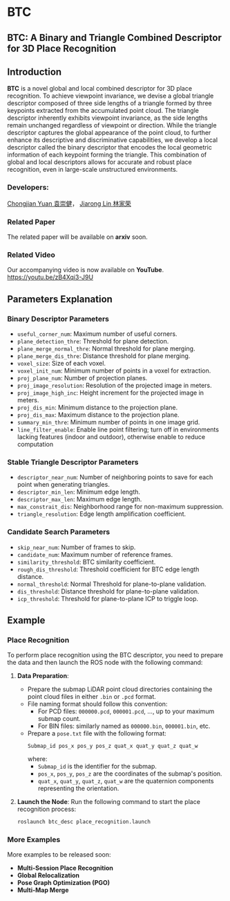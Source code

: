 # BTC
## BTC: A Binary and Triangle Combined Descriptor for 3D Place Recognition

## Introduction
**BTC** is a novel global and local combined descriptor for 3D place recognition. To achieve viewpoint invariance, we devise a global triangle descriptor composed of three side lengths of a triangle formed by three keypoints extracted from the accumulated point cloud. The triangle descriptor inherently exhibits viewpoint invariance, as the side lengths remain unchanged regardless of viewpoint or direction. While the triangle descriptor captures the global appearance of the point cloud, to further enhance its descriptive and discriminative capabilities, we develop a local descriptor called the binary descriptor that encodes the local geometric information of each keypoint forming the triangle. This combination of global and local descriptors allows for accurate and robust place recognition, even in large-scale unstructured environments.


### Developers:
[Chongjian Yuan 袁崇健](https://github.com/ChongjianYUAN)， [Jiarong Lin 林家荣](https://github.com/ziv-lin)

### Related Paper
The related paper will be available on **arxiv** soon.

### Related Video
Our accompanying video is now available on **YouTube**.
https://youtu.be/zB4Xqi3-J9U

## Parameters Explanation

### Binary Descriptor Parameters
- `useful_corner_num`: Maximum number of useful corners.
- `plane_detection_thre`: Threshold for plane detection.
- `plane_merge_normal_thre`: Normal threshold for plane merging.
- `plane_merge_dis_thre`: Distance threshold for plane merging.
- `voxel_size`: Size of each voxel.
- `voxel_init_num`: Minimum number of points in a voxel for extraction.
- `proj_plane_num`: Number of projection planes.
- `proj_image_resolution`: Resolution of the projected image in meters.
- `proj_image_high_inc`: Height increment for the projected image in meters.
- `proj_dis_min`: Minimum distance to the projection plane.
- `proj_dis_max`: Maximum distance to the projection plane.
- `summary_min_thre`: Minimum number of points in one image grid.
- `line_filter_enable`: Enable line point filtering; turn off in environments lacking features (indoor and outdoor), otherwise enable to reduce computation

### Stable Triangle Descriptor Parameters
- `descriptor_near_num`: Number of neighboring points to save for each point when generating triangles.
- `descriptor_min_len`: Minimum edge length.
- `descriptor_max_len`: Maximum edge length.
- `max_constrait_dis`: Neighborhood range for non-maximum suppression.
- `triangle_resolution`: Edge length amplification coefficient.

### Candidate Search Parameters
- `skip_near_num`: Number of frames to skip.
- `candidate_num`: Maximum number of reference frames.
- `similarity_threshold`: BTC similarity coefficient.
- `rough_dis_threshold`: Threshold coefficient for BTC edge length distance.
- `normal_threshold`: Normal Threshold for plane-to-plane validation.
- `dis_threshold`: Distance threshold for plane-to-plane validation.
- `icp_threshold`: Threshold for plane-to-plane ICP to triggle loop.

## Example

### Place Recognition
To perform place recognition using the BTC descriptor, you need to prepare the data and then launch the ROS node with the following command:

1. **Data Preparation**:
   - Prepare the submap LiDAR point cloud directories containing the point cloud files in either `.bin` or `.pcd` format.
   - File naming format should follow this convention:
     - For PCD files: `000000.pcd`, `000001.pcd`, ..., up to your maximum submap count.
     - For BIN files: similarly named as `000000.bin`, `000001.bin`, etc.
   - Prepare a `pose.txt` file with the following format:
     ```
     Submap_id pos_x pos_y pos_z quat_x quat_y quat_z quat_w
     ```
     where:
     - `Submap_id` is the identifier for the submap.
     - `pos_x`, `pos_y`, `pos_z` are the coordinates of the submap's position.
     - `quat_x`, `quat_y`, `quat_z`, `quat_w` are the quaternion components representing the orientation.

2. **Launch the Node**:
   Run the following command to start the place recognition process:

   ```bash
   roslaunch btc_desc place_recognition.launch
   ```

### More Examples
More examples to be released soon:
- **Multi-Session Place Recognition**
- **Global Relocalization**
- **Pose Graph Optimization (PGO)**
- **Multi-Map Merge**
